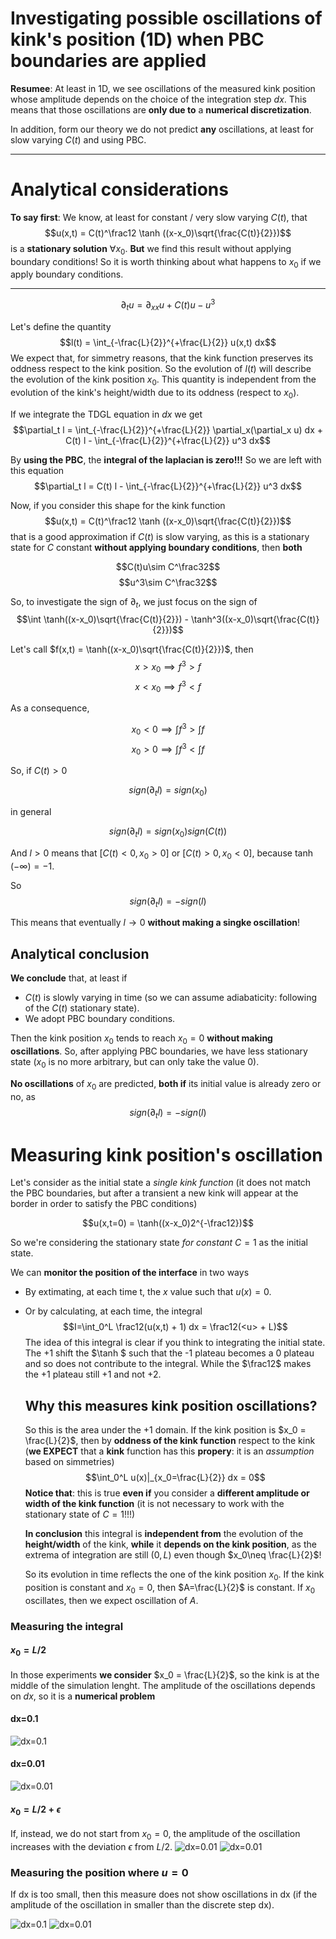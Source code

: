 # Investigating possible oscillations of kink's position (1D) when PBC boundaries are applied

**Resumee**: At least in 1D, we see oscillations of the measured kink position whose amplitude depends on the choice of the integration step $dx$.
This means that those oscillations are **only due to** a **numerical discretization**.

In addition, form our theory we do not predict **any** oscillations, at least for slow varying $C(t)$ and using PBC.

----------------------------- 

# Analytical considerations

**To say first**: We know, at least for constant / very slow varying $C(t)$, that
$$u(x,t) = C(t)^\frac12 \tanh ((x-x_0)\sqrt{\frac{C(t)}{2}})$$
is a **stationary solution** $\forall x_0$.
**But** we find this result without applying boundary conditions!
So it is worth thinking about what happens to $x_0$ if we apply boundary conditions.

------------------------

$$\partial_t u = \partial_{xx} u + C(t)u - u^3$$

Let's define the quantity 
$$l(t) = \int_{-\frac{L}{2}}^{+\frac{L}{2}} u(x,t) dx$$
We expect that, for simmetry reasons, that the kink function preserves its oddness respect to the kink position. So the evolution of $l(t)$ will describe the evolution of the kink position $x_0$.
This quantity is independent from the evolution of the kink's height/width due to its oddness (respect to $x_0$). 

If we integrate the TDGL equation in $dx$ we get
$$\partial_t l = \int_{-\frac{L}{2}}^{+\frac{L}{2}} \partial_x(\partial_x u) dx + C(t) l - \int_{-\frac{L}{2}}^{+\frac{L}{2}} u^3 dx$$

By **using the PBC**, the **integral of the laplacian is zero!!!**
So we are left with this equation
$$\partial_t l = C(t) l - \int_{-\frac{L}{2}}^{+\frac{L}{2}} u^3 dx$$

Now, if you consider this shape for the kink function
$$u(x,t) = C(t)^\frac12 \tanh ((x-x_0)\sqrt{\frac{C(t)}{2}})$$
that is a good approximation if $C(t)$ is slow varying, as this is a stationary state for $C$ constant **without applying boundary conditions**, then **both**

$$C(t)u\sim C^\frac32$$
$$u^3\sim C^\frac32$$

So, to investigate the sign of $\partial_t$, we just focus on the sign of
$$\int \tanh((x-x_0)\sqrt{\frac{C(t)}{2}}) - \tanh^3((x-x_0)\sqrt{\frac{C(t)}{2}})$$

Let's call $f(x,t) = \tanh((x-x_0)\sqrt{\frac{C(t)}{2}})$, then
$$x > x_0 \implies f^3 > f$$
$$x < x_0 \implies f^3 < f$$

As a consequence,

$$x_0 < 0 \implies \int f^3 > \int f$$
$$x_0 > 0 \implies \int f^3 < \int f$$

So, if $C(t) > 0$

$$sign(\partial_t l) = sign(x_0)$$

in general

$$sign(\partial_t l) = sign(x_0)sign(C(t))$$


And $l > 0$ means that $[C(t) < 0, x_0 > 0]$ or $[C(t) > 0, x_0 < 0]$, because $\tanh(-\infty) = -1$.

So
$$sign(\partial_t l) = -sign(l)$$

This means that eventually $l\rightarrow 0$ **without making a singke oscillation**!

## Analytical conclusion

**We conclude** that, at least if
- $C(t)$ is slowly varying in time (so we can assume adiabaticity: following of the $C(t)$ stationary state).
- We adopt PBC boundary conditions.

Then the kink position $x_0$ tends to reach $x_0 = 0$ **without making oscillations**.
So, after applying PBC boundaries, we have less stationary state ($x_0$ is no more arbitrary, but can only take the value 0).

**No oscillations** of $x_0$ are predicted, **both if** its initial value is already zero or no, as 
$$sign(\partial_t l) = -sign(l)$$


# Measuring kink position's oscillation

Let's consider as the initial state a _single kink function_ (it does not match the PBC boundaries, but after a transient a new kink will appear at the border in order to satisfy the PBC conditions)

$$u(x,t=0) = \tanh((x-x_0)2^{-\frac12})$$

So we're considering the stationary state _for constant_ $C=1$ as the initial state. 

We can **monitor the position of the interface** in two ways
- By extimating, at each time t, the $x$ value such that $u(x) = 0$.
- Or by calculating, at each time, the integral
    $$I=\int_0^L \frac12(u(x,t) + 1) dx = \frac12(<u> + L)$$
    The idea of this integral is clear if you think to integrating the initial state.
    The +1 shift the $\tanh $ such that the -1 plateau becomes a 0 plateau and so does not contribute to the integral. While the $\frac12$ makes the +1 plateau still +1 and not +2.

    ## Why this measures kink position oscillations?
    So this is the area under the +1 domain.
    If the kink position is $x_0 = \frac{L}{2}$, then by **oddness of the kink function** respect to the kink (**we EXPECT** that a **kink** function has this **propery**: it is an _assumption_ based on simmetries)
    $$\int_0^L u(x)|_{x_0=\frac{L}{2}} dx = 0$$
    **Notice that**: this is true **even if** you consider a **different amplitude or width of the kink function** (it is not necessary to work with the stationary state of $C=1$!!!)

    **In conclusion** this integral is **independent from** the evolution of the **height/width** of the kink, **while** it **depends on the kink position**, as the extrema of integration are still $(0, L)$ even though $x_0\neq \frac{L}{2}$!

    So its evolution in time reflects the one of the kink position $x_0$.
    If the kink position is constant and $x_0 = 0$, then $A=\frac{L}{2}$ is constant. If $x_0$ oscillates, then we expect oscillation of $A$.


### Measuring the integral

#### $x_0 = L/2$
In those experiments **we consider** $x_0 = \frac{L}{2}$, so the kink is at the middle of the simulation lenght.
The amplitude of the oscillations depends on $dx$, so it is a **numerical problem**

#### dx=0.1
![dx=0.1](Plots/x0_oscillations_C0=1/integral_dx=0.1.png?raw=true)
#### dx=0.01
![dx=0.01](Plots/x0_oscillations_C0=1/integral_dx=0.01.png?raw=true)

#### $x_0 = L/2 + \epsilon$

If, instead, we do not start from $x_0 = 0$, the amplitude of the oscillation increases with the deviation $\epsilon$ from $L/2$.
![dx=0.01](Plots/x0_oscillations_C0=1/integral_x0=51.png?raw=true)
![dx=0.01](Plots/x0_oscillations_C0=1/integral_x0_vs_amplitude.png?raw=true)

### Measuring the position where $u=0$
If dx is too small, then this measure does not show oscillations in dx (if the amplitude of the oscillation in smaller than the discrete step dx).

![dx=0.1](Plots/x0_oscillations_C0=1/x0_dx=0.1.png?raw=true)
![dx=0.01](Plots/x0_oscillations_C0=1/x0_dx=0.01.png?raw=true)